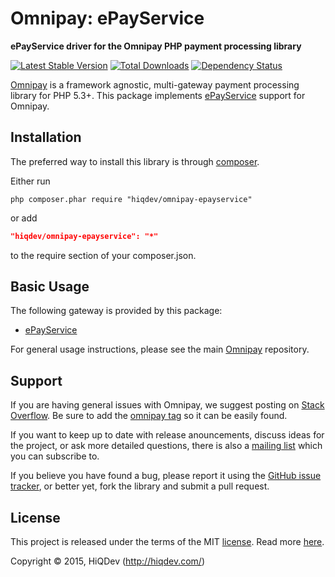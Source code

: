 Omnipay: ePayService
====================

**ePayService driver for the Omnipay PHP payment processing library**

[![Latest Stable Version](https://poser.pugx.org/hiqdev/omnipay-epayservice/v/stable)](//packagist.org/packages/hiqdev/omnipay-epayservice)
[![Total Downloads](https://poser.pugx.org/hiqdev/omnipay-epayservice/downloads)](//packagist.org/packages/hiqdev/omnipay-epayservice)
[![Dependency Status](https://www.versioneye.com/php/hiqdev:omnipay-epayservice/dev-master/badge.svg)](https://www.versioneye.com/php/hiqdev:omnipay-epayservice/dev-master)

[Omnipay](https://github.com/omnipay/omnipay) is a framework agnostic, multi-gateway payment
processing library for PHP 5.3+.
This package implements [ePayService](http://epayservices.com/) support for Omnipay.

## Installation

The preferred way to install this library is through [composer](http://getcomposer.org/download/).

Either run

```
php composer.phar require "hiqdev/omnipay-epayservice"
```

or add

```json
"hiqdev/omnipay-epayservice": "*"
```

to the require section of your composer.json.

## Basic Usage

The following gateway is provided by this package:

* [ePayService](http://epayservices.com/)

For general usage instructions, please see the main [Omnipay](https://github.com/omnipay/omnipay) repository.

## Support

If you are having general issues with Omnipay, we suggest posting on
[Stack Overflow](http://stackoverflow.com/). Be sure to add the
[omnipay tag](http://stackoverflow.com/questions/tagged/omnipay) so it can be easily found.

If you want to keep up to date with release anouncements, discuss ideas for the project,
or ask more detailed questions, there is also a [mailing list](https://groups.google.com/forum/#!forum/omnipay) which
you can subscribe to.

If you believe you have found a bug, please report it using the [GitHub issue tracker](https://github.com/hiqdev/omnipay-epayservice/issues),
or better yet, fork the library and submit a pull request.

## License

This project is released under the terms of the MIT [license](https://github.com/hiqdev/omnipay-epayservice/blob/master/LICENSE).
Read more [here](http://choosealicense.com/licenses/mit).

Copyright © 2015, HiQDev (http://hiqdev.com/)

